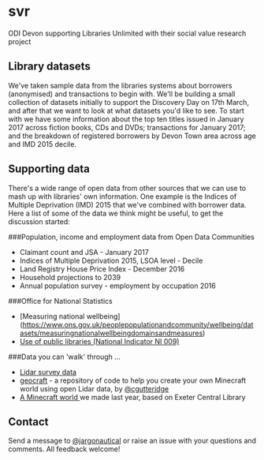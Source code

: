 # svr
ODI Devon supporting Libraries Unlimited with their social value research project
## Library datasets
We've taken sample data from the libraries systems about borrowers (anonymised) and transactions to begin with. We'll be building a small collection of datasets initially to support the Discovery Day on 17th March, and after that we want to look at what datasets you'd like to see. To start with we have some information about the top ten titles issued in January 2017 across fiction books, CDs and DVDs; transactions for January 2017; and the breakdown of registered borrowers by Devon Town area across age and IMD 2015 decile.
## Supporting data
There's a wide range of open data from other sources that we can use to mash up with libraries' own information. One example is the Indices of Multiple Deprivation (IMD) 2015 that we've combined with borrower data. Here a list of some of the data we think might be useful, to get the discussion started:

###Population, income and employment data from Open Data Communities 
- Claimant count and JSA - January 2017
- Indices of Multiple Deprivation 2015, LSOA level - Decile
- Land Registry House Price Index - December 2016
- Household projections to 2039
- Annual population survey - employment by occupation 2016

###Office for National Statistics
- [Measuring national wellbeing] (https://www.ons.gov.uk/peoplepopulationandcommunity/wellbeing/datasets/measuringnationalwellbeingdomainsandmeasures)
- [Use of public libraries (National Indicator NI 009)](https://data.gov.uk/dataset/ni-009-use-of-public-libraries)

###Data you can 'walk' through ...
- [Lidar survey data](https://data.gov.uk/publisher/environment-agency)
- [geocraft](http://github.com/cgutteridge/geocraft) - a repository of code to help you create your own Minecraft world using open Lidar data, by [@cgutteridge](http://github.com/cgutteridge)
- [A Minecraft world ](https://github.com/jargonautical/minecraft-discovery/blob/master/ExeterCathedral.zip)we made last year, based on Exeter Central Library

## Contact
Send a message to [@jargonautical](http://github.com/jargonautical) or raise an issue with your questions and comments. All feedback welcome!
